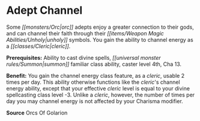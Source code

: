 ﻿---
cssclass: [feats]

---
# Adept Channel

Some _[[monsters/Orc|orc]]_ adepts enjoy a greater connection to their gods, and can channel their faith through their _[[items/Weapon Magic Abilities/Unholy|unholy]]_ symbols. You gain the ability to channel energy as a _[[classes/Cleric|cleric]]_.

**Prerequisites:** Ability to cast divine spells, _[[universal monster rules/Summon|summon]]_ familiar class ability, caster level 4th, Cha 13.

**Benefit:** You gain the channel energy class feature, as a _cleric_, usable 2 times per day. This ability otherwise functions like the _cleric_'s channel energy ability, except that your effective _cleric_ level is equal to your divine spellcasting class level -3. Unlike a _cleric_, however, the number of times per day you may channel energy is not affected by your Charisma modifier.

**Source** Orcs Of Golarion